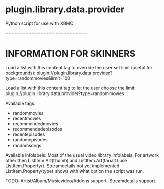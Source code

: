 plugin.library.data.provider
============================

Python script for use with XBMC

============================

INFORMATION FOR SKINNERS
============================

Load a list with this content tag to override the user set limit (useful for backgrounds):
<content target="video">plugin://plugin.library.data.provider?type=randommovies&amp;limit=100</content>


Load a list with this content tag to let the user choose the limit:
<content target="video">plugin://plugin.library.data.provider?type=randommovies</content>

Available tags:
-   randommovies
-   recentmovies
-   recommendedmovies
-   recommendedepisodes
-   recentepisodes
-   randomepisodes
-   randomsongs

Available infolabels:
Most of the usual video library infolabels. 
For artwork other then ListItem.Art(thumb) and ListItem.Art(fanart) use ListItem.Property(<art-type>).
Streamdetails not yet implemented.
ListItem.Property(type) shows with what option the script was run.

TODO:
Artist/Album/Musicvideo/Addons support.
Streamdetails support.

